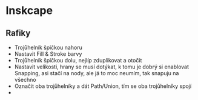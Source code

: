 # Inskcape
## Rafiky
+ Trojůhelník špičkou nahoru
+ Nastavit Fill & Stroke barvy
+ Trojůhelník špičkou dolu, nejlíp zduplikovat a otočit
+ Nastavit velikosti, hrany se musí dotýkat, k tomu je dobrý si enablovat Snapping, asi stačí na nody, ale já to moc neumím, tak snapuju na všechno
+ Označit oba trojůhelníky a dát Path/Union, tím se oba trojůhelníky spojí
+ 